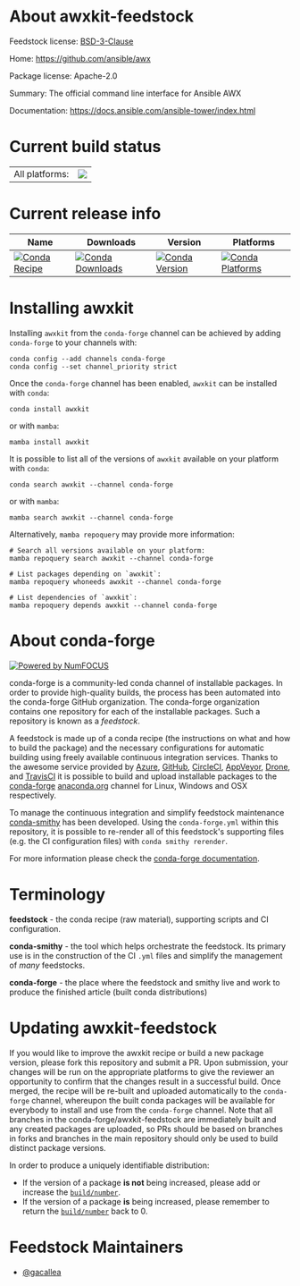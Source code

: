 About awxkit-feedstock
======================

Feedstock license: [BSD-3-Clause](https://github.com/conda-forge/awxkit-feedstock/blob/main/LICENSE.txt)

Home: https://github.com/ansible/awx

Package license: Apache-2.0

Summary: The official command line interface for Ansible AWX

Documentation: https://docs.ansible.com/ansible-tower/index.html

Current build status
====================


<table><tr><td>All platforms:</td>
    <td>
      <a href="https://dev.azure.com/conda-forge/feedstock-builds/_build/latest?definitionId=14353&branchName=main">
        <img src="https://dev.azure.com/conda-forge/feedstock-builds/_apis/build/status/awxkit-feedstock?branchName=main">
      </a>
    </td>
  </tr>
</table>

Current release info
====================

| Name | Downloads | Version | Platforms |
| --- | --- | --- | --- |
| [![Conda Recipe](https://img.shields.io/badge/recipe-awxkit-green.svg)](https://anaconda.org/conda-forge/awxkit) | [![Conda Downloads](https://img.shields.io/conda/dn/conda-forge/awxkit.svg)](https://anaconda.org/conda-forge/awxkit) | [![Conda Version](https://img.shields.io/conda/vn/conda-forge/awxkit.svg)](https://anaconda.org/conda-forge/awxkit) | [![Conda Platforms](https://img.shields.io/conda/pn/conda-forge/awxkit.svg)](https://anaconda.org/conda-forge/awxkit) |

Installing awxkit
=================

Installing `awxkit` from the `conda-forge` channel can be achieved by adding `conda-forge` to your channels with:

```
conda config --add channels conda-forge
conda config --set channel_priority strict
```

Once the `conda-forge` channel has been enabled, `awxkit` can be installed with `conda`:

```
conda install awxkit
```

or with `mamba`:

```
mamba install awxkit
```

It is possible to list all of the versions of `awxkit` available on your platform with `conda`:

```
conda search awxkit --channel conda-forge
```

or with `mamba`:

```
mamba search awxkit --channel conda-forge
```

Alternatively, `mamba repoquery` may provide more information:

```
# Search all versions available on your platform:
mamba repoquery search awxkit --channel conda-forge

# List packages depending on `awxkit`:
mamba repoquery whoneeds awxkit --channel conda-forge

# List dependencies of `awxkit`:
mamba repoquery depends awxkit --channel conda-forge
```


About conda-forge
=================

[![Powered by
NumFOCUS](https://img.shields.io/badge/powered%20by-NumFOCUS-orange.svg?style=flat&colorA=E1523D&colorB=007D8A)](https://numfocus.org)

conda-forge is a community-led conda channel of installable packages.
In order to provide high-quality builds, the process has been automated into the
conda-forge GitHub organization. The conda-forge organization contains one repository
for each of the installable packages. Such a repository is known as a *feedstock*.

A feedstock is made up of a conda recipe (the instructions on what and how to build
the package) and the necessary configurations for automatic building using freely
available continuous integration services. Thanks to the awesome service provided by
[Azure](https://azure.microsoft.com/en-us/services/devops/), [GitHub](https://github.com/),
[CircleCI](https://circleci.com/), [AppVeyor](https://www.appveyor.com/),
[Drone](https://cloud.drone.io/welcome), and [TravisCI](https://travis-ci.com/)
it is possible to build and upload installable packages to the
[conda-forge](https://anaconda.org/conda-forge) [anaconda.org](https://anaconda.org/)
channel for Linux, Windows and OSX respectively.

To manage the continuous integration and simplify feedstock maintenance
[conda-smithy](https://github.com/conda-forge/conda-smithy) has been developed.
Using the ``conda-forge.yml`` within this repository, it is possible to re-render all of
this feedstock's supporting files (e.g. the CI configuration files) with ``conda smithy rerender``.

For more information please check the [conda-forge documentation](https://conda-forge.org/docs/).

Terminology
===========

**feedstock** - the conda recipe (raw material), supporting scripts and CI configuration.

**conda-smithy** - the tool which helps orchestrate the feedstock.
                   Its primary use is in the construction of the CI ``.yml`` files
                   and simplify the management of *many* feedstocks.

**conda-forge** - the place where the feedstock and smithy live and work to
                  produce the finished article (built conda distributions)


Updating awxkit-feedstock
=========================

If you would like to improve the awxkit recipe or build a new
package version, please fork this repository and submit a PR. Upon submission,
your changes will be run on the appropriate platforms to give the reviewer an
opportunity to confirm that the changes result in a successful build. Once
merged, the recipe will be re-built and uploaded automatically to the
`conda-forge` channel, whereupon the built conda packages will be available for
everybody to install and use from the `conda-forge` channel.
Note that all branches in the conda-forge/awxkit-feedstock are
immediately built and any created packages are uploaded, so PRs should be based
on branches in forks and branches in the main repository should only be used to
build distinct package versions.

In order to produce a uniquely identifiable distribution:
 * If the version of a package **is not** being increased, please add or increase
   the [``build/number``](https://docs.conda.io/projects/conda-build/en/latest/resources/define-metadata.html#build-number-and-string).
 * If the version of a package **is** being increased, please remember to return
   the [``build/number``](https://docs.conda.io/projects/conda-build/en/latest/resources/define-metadata.html#build-number-and-string)
   back to 0.

Feedstock Maintainers
=====================

* [@gacallea](https://github.com/gacallea/)

